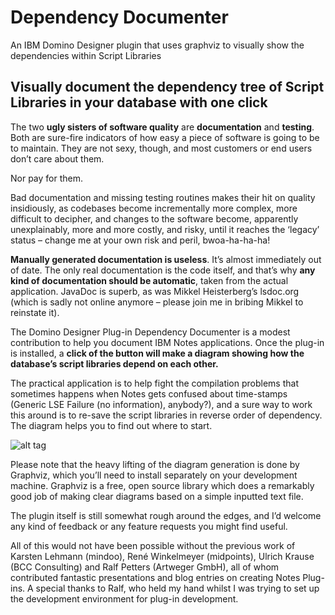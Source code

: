 # Dependency Documenter
An IBM Domino Designer plugin that uses graphviz to visually show the dependencies within Script Libraries

## Visually document the dependency tree of Script Libraries in your database with one click

The two **ugly sisters of software quality** are **documentation** and **testing**. Both are sure-fire indicators of how easy a piece of software is going to be to maintain. They are not sexy, though, and most customers or end users don’t care about them.

Nor pay for them.

Bad documentation and missing testing routines makes their hit on quality insidiously, as codebases become incrementally more complex, more difficult to decipher, and changes to the software become, apparently unexplainably, more and more costly, and risky, until it reaches the ‘legacy’ status – change me at your own risk and peril, bwoa-ha-ha-ha!

**Manually generated documentation is useless**. It’s almost immediately out of date. The only real documentation is the code itself, and that’s why **any kind of documentation should be automatic**, taken from the actual application. JavaDoc is superb, as was Mikkel Heisterberg’s lsdoc.org (which is sadly not online anymore – please join me in bribing Mikkel to reinstate it).

The Domino Designer Plug-in Dependency Documenter is a modest contribution to help you document IBM Notes applications. Once the plug-in is installed, a **click of the button will make a diagram showing how the database’s script libraries depend on each other.**

The practical application is to help fight the compilation problems that sometimes happens when Notes gets confused about time-stamps (Generic LSE Failure (no information), anybody?), and a sure way to work this around is to re-save the script libraries in reverse order of dependency. The diagram helps you to find out where to start.

![alt tag](https://andrewmagerman.files.wordpress.com/2015/02/final-result.png?w=1008&h=837)

Please note that the heavy lifting of the diagram generation is done by Graphviz, which you’ll need to install separately on your development machine. Graphviz is a free, open source library which does a remarkably good job of making clear diagrams based on a simple inputted text file.

The plugin itself is still somewhat rough around the edges, and I’d welcome any kind of feedback or any feature requests you might find useful.

All of this would not have been possible without the previous work of Karsten Lehmann (mindoo), René Winkelmeyer (midpoints), Ulrich Krause (BCC Consulting) and Ralf Petters (Artweger GmbH), all of whom contributed fantastic presentations and blog entries on creating Notes Plug-ins. A special thanks to Ralf, who held my hand whilst I was trying to set up the development environment for plug-in development.
